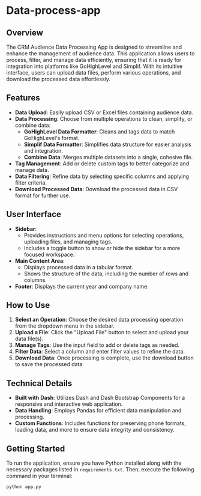 # Data-process-app

## Overview
The CRM Audience Data Processing App is designed to streamline and enhance the management of audience data. This application allows users to process, filter, and manage data efficiently, ensuring that it is ready for integration into platforms like GoHighLevel and Simplif. With its intuitive interface, users can upload data files, perform various operations, and download the processed data effortlessly.

## Features
- **Data Upload**: Easily upload CSV or Excel files containing audience data.
- **Data Processing**: Choose from multiple operations to clean, simplify, or combine data:
  - **GoHighLevel Data Formatter**: Cleans and tags data to match GoHighLevel's format.
  - **Simplif Data Formatter**: Simplifies data structure for easier analysis and integration.
  - **Combine Data**: Merges multiple datasets into a single, cohesive file.
- **Tag Management**: Add or delete custom tags to better categorize and manage data.
- **Data Filtering**: Refine data by selecting specific columns and applying filter criteria.
- **Download Processed Data**: Download the processed data in CSV format for further use.

## User Interface
- **Sidebar**: 
  - Provides instructions and menu options for selecting operations, uploading files, and managing tags.
  - Includes a toggle button to show or hide the sidebar for a more focused workspace.
- **Main Content Area**: 
  - Displays processed data in a tabular format.
  - Shows the structure of the data, including the number of rows and columns.
- **Footer**: Displays the current year and company name.

## How to Use
1. **Select an Operation**: Choose the desired data processing operation from the dropdown menu in the sidebar.
2. **Upload a File**: Click the "Upload File" button to select and upload your data file(s).
3. **Manage Tags**: Use the input field to add or delete tags as needed.
4. **Filter Data**: Select a column and enter filter values to refine the data.
5. **Download Data**: Once processing is complete, use the download button to save the processed data.

## Technical Details
- **Built with Dash**: Utilizes Dash and Dash Bootstrap Components for a responsive and interactive web application.
- **Data Handling**: Employs Pandas for efficient data manipulation and processing.
- **Custom Functions**: Includes functions for preserving phone formats, loading data, and more to ensure data integrity and consistency.

## Getting Started
To run the application, ensure you have Python installed along with the necessary packages listed in `requirements.txt`. Then, execute the following command in your terminal:

```bash
python app.py
